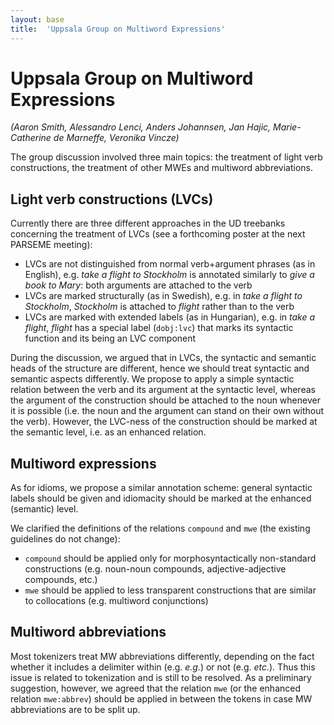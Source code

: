 ```yaml
---
layout: base
title:  'Uppsala Group on Multiword Expressions'
---
```


# Uppsala Group on Multiword Expressions

_(Aaron Smith, Alessandro Lenci, Anders Johannsen, Jan Hajic, Marie-Catherine de Marneffe, Veronika Vincze)_

The group discussion involved three main topics: the treatment of light verb constructions, the treatment of other MWEs and multiword abbreviations.

## Light verb constructions (LVCs)

Currently there are three different approaches in the UD treebanks concerning the treatment of LVCs (see a forthcoming poster at the next PARSEME meeting):

* LVCs are not distinguished from normal verb+argument phrases (as in English), e.g. _take a flight to Stockholm_ is annotated similarly to _give a book to Mary_: both arguments are attached to the verb
* LVCs are marked structurally (as in Swedish), e.g. in _take a flight to Stockholm_, _Stockholm_ is attached to _flight_ rather than to the verb
* LVCs are marked with extended labels (as in Hungarian), e.g. in _take a flight_, _flight_ has a special label (`dobj:lvc`) that marks its syntactic function and its being an LVC component

During the discussion, we argued that in LVCs, the syntactic and semantic heads of the structure are different, hence we should treat syntactic and semantic aspects differently. We propose to apply a simple syntactic relation between the verb and its argument at the syntactic level, whereas the argument of the construction should be attached to the noun whenever it is possible (i.e. the noun and the argument can stand on their own without the verb). However, the LVC-ness of the construction should be marked at the semantic level, i.e. as an enhanced relation.

## Multiword expressions

As for idioms, we propose a similar annotation scheme: general syntactic labels should be given and idiomacity should be marked at the enhanced (semantic) level.

We clarified the definitions of the relations `compound` and `mwe` (the existing guidelines do not change):

* `compound` should be applied only for morphosyntactically non-standard constructions (e.g. noun-noun compounds, adjective-adjective compounds, etc.)
* `mwe` should be applied to less transparent constructions that are similar to collocations (e.g. multiword conjunctions)

## Multiword abbreviations

Most tokenizers treat MW abbreviations differently, depending on the fact whether it includes a delimiter within (e.g. _e.g._) or not (e.g. _etc._). Thus this issue is related to tokenization and is still to be resolved. As a preliminary suggestion, however, we agreed that the relation `mwe` (or the enhanced relation `mwe:abbrev`) should be applied in between the tokens in case MW abbreviations are to be split up.



